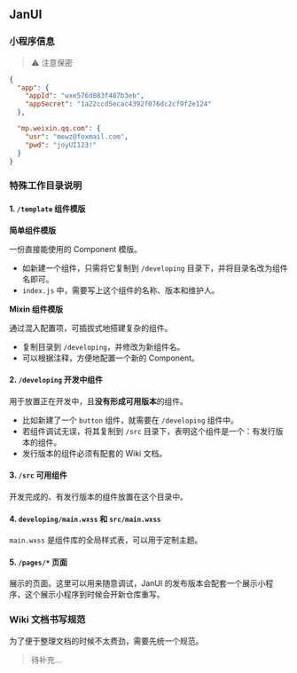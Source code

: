 ## JanUI

### 小程序信息

> ⚠️ 注意保密

```json
{
  "app": {
    "appId": "wxe576d083f487b3eb",
    "appSecret": "1a22ccd5ecac4392f076dc2cf9f2e124"
  },

  "mp.weixin.qq.com": {
    "usr": "mewz@foxmail.com",
    "pwd": "joyUI123!"
  }
}
```

### 特殊工作目录说明

#### 1. `/template` 组件模版

**简单组件模版**

一份直接能使用的 Component 模版。

- 如新建一个组件，只需将它复制到 `/developing` 目录下，并将目录名改为组件名即可。
- `index.js` 中，需要写上这个组件的名称、版本和维护人。

**Mixin 组件模版**

通过混入配置项，可插拔式地搭建复杂的组件。

- 复制目录到 `/developing`，并修改为新组件名。
- 可以根据注释，方便地配置一个新的 Component。

#### 2. `/developing` 开发中组件

用于放置正在开发中，且**没有形成可用版本**的组件。

- 比如新建了一个 `button` 组件，就需要在 `/developing` 组件中。
- 若组件调试无误，将其复制到 `/src` 目录下，表明这个组件是一个：有发行版本的组件。
- 发行版本的组件必须有配套的 Wiki 文档。

#### 3. `/src` 可用组件

开发完成的、有发行版本的组件放置在这个目录中。

#### 4. `developing/main.wxss` 和 `src/main.wxss`

`main.wxss` 是组件库的全局样式表，可以用于定制主题。

#### 5. `/pages/*` 页面

展示的页面。这里可以用来随意调试，JanUI 的发布版本会配套一个展示小程序，这个展示小程序到时候会开新仓库重写。

### Wiki 文档书写规范

为了便于整理文档的时候不太费劲，需要先统一个规范。

> 待补充...
